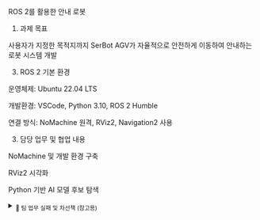 ROS 2를 활용한 안내 로봇
1. 과제 목표
   
사용자가 지정한 목적지까지 SerBot AGV가 자율적으로 안전하게 이동하여 안내하는 로봇 시스템 개발

3. ROS 2 기본 환경

운영체제: Ubuntu 22.04 LTS

개발환경: VSCode, Python 3.10, ROS 2 Humble

연결 방식: NoMachine 원격, RViz2, Navigation2 사용

3. 담당 업무 및 협업 내용

NoMachine 및 개발 환경 구축

RViz2 시각화

Python 기반 AI 모델 후보 탐색

<details> <summary><sub>📎 팀 업무 실패 및 차선책 (참고용)</sub></summary>
SLAM 기반 맵 작성은 완료되었으나,
SerBot AGV 매뉴얼 내 LiDAR 구성 및 Navigation2 연동 실패

맵은 생성되었지만 실제 자율 이동 불가

차선책으로 AI 대신 그리드 기반 안내 로봇 개발로 방향 전환

</details>
